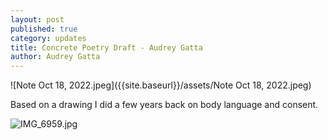 ```yaml
---
layout: post
published: true
category: updates
title: Concrete Poetry Draft - Audrey Gatta
author: Audrey Gatta
---
```

![Note Oct 18, 2022.jpeg]({{site.baseurl}}/assets/Note Oct 18, 2022.jpeg)

Based on a drawing I did a few years back on body language and consent. 

![IMG_6959.jpg]({{site.baseurl}}/assets/IMG_6959.jpg)
